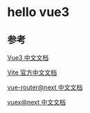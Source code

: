 # hello vue3

## 参考

[Vue3 中文文档](https://vue3js.cn/docs/zh/)

[Vite 官方中文文档](https://cn.vitejs.dev/)

[vue-router@next 中文文档](https://next.router.vuejs.org/zh/installation.html)

[vuex@next 中文文档](https://next.vuex.vuejs.org/zh/index.html)
